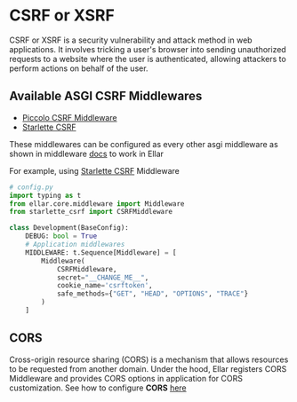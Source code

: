 # **CSRF or XSRF**
CSRF or XSRF is a security vulnerability and attack method in web applications. It involves tricking a user's browser 
into sending unauthorized requests to a website where the user is authenticated, allowing attackers to perform actions on behalf of the user.

## **Available ASGI CSRF Middlewares**

- [Piccolo CSRF Middleware](https://piccolo-api.readthedocs.io/en/latest/csrf/usage.html)
- [Starlette CSRF](https://pypi.org/project/starlette-csrf/)

These middlewares can be configured as every other asgi middleware as shown in middleware [docs](../overview/middleware.md#applying-middleware) to work in Ellar

For example, using [Starlette CSRF](https://pypi.org/project/starlette-csrf/) Middleware
```python
# config.py
import typing as t
from ellar.core.middleware import Middleware
from starlette_csrf import CSRFMiddleware

class Development(BaseConfig):
    DEBUG: bool = True
    # Application middlewares
    MIDDLEWARE: t.Sequence[Middleware] = [
        Middleware(
            CSRFMiddleware, 
            secret="__CHANGE_ME__", 
            cookie_name='csrftoken', 
            safe_methods={"GET", "HEAD", "OPTIONS", "TRACE"}
        )
    ]

```

## **CORS**
Cross-origin resource sharing (CORS) is a mechanism that allows resources to be requested from another domain. 
Under the hood, Ellar registers CORS Middleware and provides CORS options in application for CORS customization.
See how to configure **CORS** [here](../overview/middleware.md#corsmiddleware)
